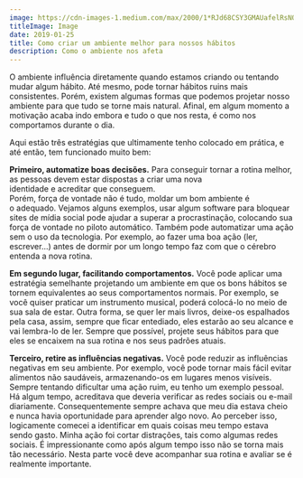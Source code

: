 ```yaml
---
image: https://cdn-images-1.medium.com/max/2000/1*RJd68CSY3GMAUafelRsNOw.jpeg
titleImage: Image
date: 2019-01-25
title: Como criar um ambiente melhor para nossos hábitos
description: Como o ambiente nos afeta
---
```


O ambiente influência diretamente quando estamos criando ou tentando mudar algum hábito. Até mesmo, pode tornar hábitos ruins mais consistentes. Porém, existem algumas formas que podemos projetar nosso ambiente para que tudo se torne mais natural. Afinal, em algum momento a motivação acaba indo embora e tudo o que nos resta, é como nos comportamos durante o dia.

Aqui estão três estratégias que ultimamente tenho colocado em prática, e até então, tem funcionado muito bem:

**Primeiro, automatize boas decisões.** Para conseguir tornar a rotina melhor, as pessoas devem estar dispostas a criar uma nova identidade e acreditar que conseguem. Porém, força de vontade não é tudo, moldar um bom ambiente é o adequado. Vejamos alguns exemplos, usar algum software para bloquear sites de mídia social pode ajudar a superar a procrastinação, colocando sua força de vontade no piloto automático. Também pode automatizar uma ação sem o uso da tecnologia. Por exemplo, ao fazer uma boa ação (ler, escrever...) antes de dormir por um longo tempo faz com que o cérebro entenda a nova rotina.

**Em segundo lugar, facilitando comportamentos.** Você pode aplicar uma estratégia semelhante projetando um ambiente em que os bons hábitos se tornem equivalentes ao seus comportamentos normais. Por exemplo, se você quiser praticar um instrumento musical, poderá colocá-lo no meio de sua sala de estar. Outra forma, se quer ler mais livros, deixe-os espalhados pela casa, assim, sempre que ficar entediado, eles estarão ao seu alcance e vai lembra-lo de ler. Sempre que possível, projete seus hábitos para que eles se encaixem na sua rotina e nos seus padrões atuais.

**Terceiro, retire as influências negativas.** Você pode reduzir as influências negativas em seu ambiente. Por exemplo, você pode tornar mais fácil evitar alimentos não saudáveis, armazenando-os em lugares menos visíveis. Sempre tentando dificultar uma ação ruim, eu tenho um exemplo pessoal. Há algum tempo, acreditava que deveria verificar as redes sociais ou e-mail diariamente. Consequentemente sempre achava que meu dia estava cheio e nunca havia oportunidade para aprender algo novo. Ao perceber isso, logicamente comecei a identificar em quais coisas meu tempo estava sendo gasto. Minha ação foi cortar distrações, tais como algumas redes sociais. É impressionante como após algum tempo isso não se torna mais tão necessário. Nesta parte você deve acompanhar sua rotina e avaliar se é realmente importante.
